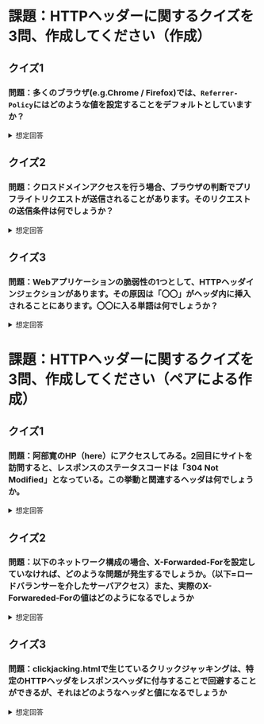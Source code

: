 <!-- START doctoc -->
<!-- END doctoc -->

# 課題：HTTPヘッダーに関するクイズを3問、作成してください（作成）

## クイズ1

### 問題：多くのブラウザ(e.g.Chrome / Firefox)では、`Referrer-Policy`にはどのような値を設定することをデフォルトとしていますか？

<details><summary>想定回答</summary>

* `no-referrer-when-downgrade`がデフォルト値だが、最近の多くのブラウザでは`strict-origin-when-cross-origin`をデフォルトとする動きがある。

* 参考
  * 「[A new default Referrer-Policy for Chrome: strict-origin-when-cross-origin](https://developers.google.com/web/updates/2020/07/referrer-policy-new-chrome-default?s=09)」(Google)
  * 「[Referrer-Policy](https://developer.mozilla.org/ja/docs/Web/HTTP/Headers/Referrer-Policy)」(Mozilla)
</details>


## クイズ2

### 問題：クロスドメインアクセスを行う場合、ブラウザの判断でプリフライトリクエストが送信されることがあります。そのリクエストの送信条件は何でしょうか？

<details><summary>想定回答</summary>

* 以下の条件に該当しない場合（つまりシンプルリクエスト以外）は、プリフライトリクエストが送信される。
  * HTTPメソッドがGET, POST, HEADのいずれか
  * HTTPヘッダにAccept, Accept-Language, Content-Language, Content-Type以外のフィールドが含まれない
  * Content-Typeの値はapplication/x-www-form-urlencoded, multipart/form-data, text/plainのいずれか
* 参考
  * 「[CORS(Cross-Origin Resource Sharing)について整理してみた](https://dev.classmethod.jp/articles/about-cors/)」(Classmethod)

</details>

## クイズ3 

### 問題：Webアプリケーションの脆弱性の1つとして、HTTPヘッダインジェクションがあります。その原因は「〇〇」がヘッダ内に挿入されることにあります。〇〇に入る単語は何でしょうか？

<details><summary>想定回答</summary>

* 改行コード
  * HTTPヘッダの行は、改行コードで区切られるため、意図しないレスポンスヘッダが追加される恐れがある。
  * 例えば、`Set-Cookie`を改行コードに続いてヘッダに含めることで、任意のCookieを固定化することが可能なため、なりすましといった問題が発生する。
* 参考：「[改行コードに要注意！ HTTP ヘッダインジェクションの概要と対策](https://yamory.io/blog/about-http-header-injection/#http-%E3%83%98%E3%83%83%E3%83%80%E3%82%A4%E3%83%B3%E3%82%B8%E3%82%A7%E3%82%AF%E3%82%B7%E3%83%A7%E3%83%B3%E3%81%A8%E3%81%AF%E3%81%AA%E3%81%AB%E3%81%8B)」(yamory Blog)

</details>

# 課題：HTTPヘッダーに関するクイズを3問、作成してください（ペアによる作成）

## クイズ1

### 問題：阿部寛のHP（here）にアクセスしてみる。2回目にサイトを訪問すると、レスポンスのステータスコードは「304 Not Modified」となっている。この挙動と関連するヘッダは何でしょうか。

<details><summary>想定回答</summary>

* 以下の4つのヘッダが関連している。

|ヘッダ名|意味|使い分け|
|----|----|----|
|If-Modified-Since|ローカルキャッシュの更新日時(GMT)|リソースの更新日時を条件にGETする場合に使用|
|Last-Modified|リソースの更新日時|リソースの更新日時を条件にGETする場合に使用|
|If-None-Match|キャッシュしてあるリソースのETagの値|リソースのETagを条件にGETする場合に使用|
|ETag|リソースの更新状態を比較するための文字列(リソースを更新した際に別の値になるのであれば、どのような文字列でも問題ない)|リソースのETagを条件にGETする場合に使用|

参照：書籍「Webを支える技術」
</details>

## クイズ2

### 問題：以下のネットワーク構成の場合、X-Forwarded-Forを設定していなければ、どのような問題が発生するでしょうか。（以下=ロードバランサーを介したサーバアクセス）また、実際のX-Forwareded-Forの値はどのようになるでしょうか

<details><summary>想定回答</summary>

* 設定せずとも通信自体は問題なく行われるが、サーバにはロードバランサーのIPアドレスしかわからず、クライアントの元IPアドレスを特定できないという問題が発生する。それにより、クライアントのIPアドレスを元にした処理をおこなことができなくなる。
* 値は以下の構成となる。また、最も左が元のクライアントのIPアドレス、最も右が最後のプロキシのIPアドレスとなるように書き出される。
`<クライアントのIPアドレス>,<通過したプロキシのIPアドレス>,<通過したプロキシのIPアドレス>`
* 参考：「[X-Forwarded-For](https://developer.mozilla.org/ja/docs/Web/HTTP/Headers/X-Forwarded-For)」(Mozilla)

</details>

## クイズ3

### 問題：clickjacking.htmlで生じているクリックジャッキングは、特定のHTTPヘッダをレスポンスヘッダに付与することで回避することができるが、それはどのようなヘッダと値になるでしょうか

<details><summary>想定回答</summary>

* 以下の2種類のヘッダと値を設定することで回避することができる。
  * ヘッダ：`X-FRAME-OPTIONS`
  * 値：以下の2つの値が使用可能。
    * `DENY`：ページをフレーム内に表示できない
    * `SAMEORIGIN`：ページ自体と同一オリジンのフレーム内でのみ表示する
  * ヘッダ：`Content-Security-Policy`
  * 値：
* 参照：
  * 「[X-Frame-Options](https://developer.mozilla.org/ja/docs/Web/HTTP/Headers/X-Frame-Options)」(Mozilla)
  * 「[コンテンツ セキュリティ ポリシー](https://developers.google.com/web/fundamentals/security/csp)」(Google)
  * 「[悪意あるサイトにこっそり誘導 クリックジャッキング](https://yamory.io/blog/about-clickjacking/)」(yamory Blog)

</details>
